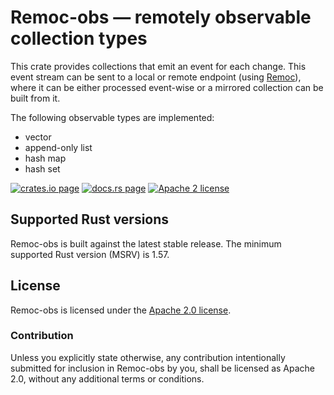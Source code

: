 # Remoc-obs — remotely observable collection types

This crate provides collections that emit an event for each change.
This event stream can be sent to a local or remote endpoint (using [Remoc]),
where it can be either processed event-wise or a mirrored collection can
be built from it.

The following observable types are implemented:
  * vector
  * append-only list
  * hash map
  * hash set

[Remoc]: https://crates.io/crates/remoc
[![crates.io page](https://img.shields.io/crates/v/remoc-obs)](https://crates.io/crates/remoc-obs)
[![docs.rs page](https://docs.rs/remoc-obs/badge.svg)](https://docs.rs/remoc-obs)
[![Apache 2 license](https://img.shields.io/crates/l/remoc-obs)](https://raw.githubusercontent.com/surban/remoc-obs/master/LICENSE)

## Supported Rust versions

Remoc-obs is built against the latest stable release.
The minimum supported Rust version (MSRV) is 1.57.

## License

Remoc-obs is licensed under the [Apache 2.0 license].

[Apache 2.0 license]: https://github.com/surban/remoc-obc/blob/master/LICENSE

### Contribution

Unless you explicitly state otherwise, any contribution intentionally submitted
for inclusion in Remoc-obs by you, shall be licensed as Apache 2.0, without any
additional terms or conditions.
